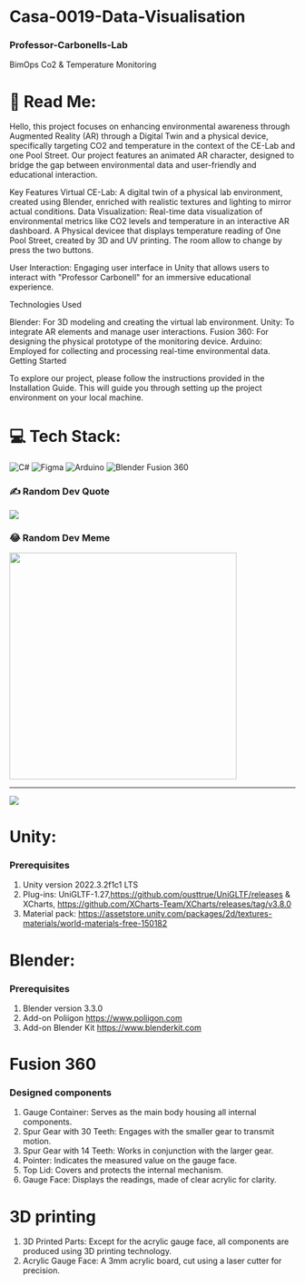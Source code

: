 # Casa-0019-Data-Visualisation

### Professor-Carbonells-Lab
BimOps Co2 &amp; Temperature Monitoring
# 💫 Read Me:

Hello, this  project focuses on enhancing environmental awareness through Augmented Reality (AR) through a Digital Twin and a physical device, specifically targeting CO2  and temperature in the context of the CE-Lab and one Pool Street. Our project features an animated AR character, designed to bridge the gap between environmental data and user-friendly and educational interaction.

Key Features
Virtual CE-Lab: A digital twin of a physical lab environment, created using Blender, enriched with realistic textures and lighting to mirror actual conditions.
Data Visualization: Real-time data visualization of environmental metrics like CO2 levels and temperature in an interactive AR dashboard.
A Physical devicee that displays temperature reading of One Pool Street, created by 3D and UV printing. The room allow to change by press the two buttons.

User Interaction: Engaging user interface in Unity that allows users to interact with "Professor Carbonell" for an immersive educational experience.

Technologies Used

Blender: For 3D modeling and creating the virtual lab environment.
Unity: To integrate AR elements and manage user interactions.
Fusion 360: For designing the physical prototype of the monitoring device.
Arduino: Employed for collecting and processing real-time environmental data.
Getting Started

To explore our project, please follow the instructions provided in the Installation Guide. This will guide you through setting up the project environment on your local machine.

# 💻 Tech Stack:
![C#](https://img.shields.io/badge/c%23-%23239120.svg?style=for-the-badge&logo=csharp&logoColor=white) ![Figma](https://img.shields.io/badge/figma-%23F24E1E.svg?style=for-the-badge&logo=figma&logoColor=white) ![Arduino](https://img.shields.io/badge/-Arduino-00979D?style=for-the-badge&logo=Arduino&logoColor=white) ![Blender](https://img.shields.io/badge/blender-%23F5792A.svg?style=for-the-badge&logo=blender&logoColor=white)
Fusion 360


### ✍️ Random Dev Quote
![](https://quotes-github-readme.vercel.app/api?type=horizontal&theme=radical)

### 😂 Random Dev Meme
<img src='https://randommeme-five.vercel.app/' style="height: 400px;"/>

---
[![](https://visitcount.itsvg.in/api?id=Emer3ld&icon=0&color=0)](https://visitcount.itsvg.in)

<!-- Proudly created with GPRM ( https://gprm.itsvg.in ) -->


# Unity:
### Prerequisites
1. Unity version 2022.3.2f1c1 LTS
2. Plug-ins: UniGLTF-1.27,https://github.com/ousttrue/UniGLTF/releases & XCharts, https://github.com/XCharts-Team/XCharts/releases/tag/v3.8.0
3. Material pack: https://assetstore.unity.com/packages/2d/textures-materials/world-materials-free-150182

# Blender:
### Prerequisites 
1. Blender version 3.3.0
2. Add-on Poliigon https://www.poliigon.com
3. Add-on Blender Kit https://www.blenderkit.com

# Fusion 360
### Designed components
1. Gauge Container: Serves as the main body housing all internal components.
2. Spur Gear with 30 Teeth: Engages with the smaller gear to transmit motion.
3. Spur Gear with 14 Teeth: Works in conjunction with the larger gear.
4. Pointer: Indicates the measured value on the gauge face.
5. Top Lid: Covers and protects the internal mechanism.
6. Gauge Face: Displays the readings, made of clear acrylic for clarity.

# 3D printing 
1. 3D Printed Parts: Except for the acrylic gauge face, all components are produced using 3D printing technology.
2. Acrylic Gauge Face: A 3mm acrylic board, cut using a laser cutter for precision.
